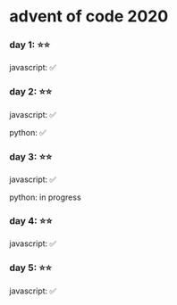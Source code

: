 # advent of code 2020

### day 1: :star::star:

javascript: :white_check_mark:

### day 2: :star::star:

javascript: :white_check_mark:

python: :white_check_mark:

### day 3: :star::star:

javascript: :white_check_mark:

python: in progress

### day 4: :star::star:

javascript: :white_check_mark:

### day 5: :star::star:

javascript: :white_check_mark:
